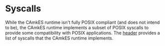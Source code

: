 <!--
  Copyright 2020, Data61
  Commonwealth Scientific and Industrial Research Organisation (CSIRO)
  ABN 41 687 119 230.

  This software may be distributed and modified according to the terms of
  the BSD 2-Clause license. Note that NO WARRANTY is provided.
  See "LICENSE_BSD2.txt" for details.

     @TAG(DATA61_BSD)
  -->

# Syscalls

While the CAmkES runtime isn't fully POSIX compliant (and does not intend to
be), the CAmkES runtime implements a subset of POSIX syscalls to provide some
compatibility with POSIX applications. The
[header](https://github.com/seL4/camkes-tool/blob/master/libsel4camkes/include/camkes/syscalls.h)
provides a list of syscalls that the CAmkES runtime implements.
